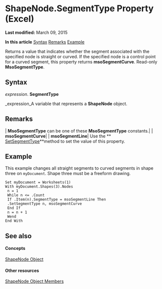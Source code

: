 
# ShapeNode.SegmentType Property (Excel)

 **Last modified:** March 09, 2015

 **In this article**
 [Syntax](#sectionSection0)
 [Remarks](#sectionSection1)
 [Example](#sectionSection2)


Returns a value that indicates whether the segment associated with the specified node is straight or curved. If the specified node is a control point for a curved segment, this property returns  **msoSegmentCurve**. Read-only  **MsoSegmentType**.


## Syntax
<a name="sectionSection0"> </a>

 _expression_. **SegmentType**

 _expression_A variable that represents a  **ShapeNode** object.


## Remarks
<a name="sectionSection1"> </a>



| **MsoSegmentType** can be one of these **MsoSegmentType** constants.|
| **msoSegmentCurve**|
| **msoSegmentLine**|
Use the  ** [SetSegmentType](6223e503-4838-2365-9610-26d0a376ccae.md)**method to set the value of this property.


## Example
<a name="sectionSection2"> </a>

This example changes all straight segments to curved segments in shape three on  `myDocument`. Shape three must be a freeform drawing.


```
Set myDocument = Worksheets(1) 
With myDocument.Shapes(3).Nodes 
 n = 1 
 While n <= .Count 
 If .Item(n).SegmentType = msoSegmentLine Then 
 .SetSegmentType n, msoSegmentCurve 
 End If 
 n = n + 1 
 Wend 
End With
```


## See also
<a name="sectionSection2"> </a>


#### Concepts


 [ShapeNode Object](c8b60d74-f11f-1659-30a3-6e180eb8bd58.md)
#### Other resources


 [ShapeNode Object Members](76ac3c43-a43f-ee45-2c38-ea237859d03f.md)
